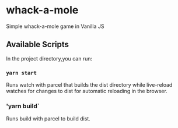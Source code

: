 # whack-a-mole

Simple whack-a-mole game in Vanilla JS

## Available Scripts

In the project directory,you can run:

### `yarn start`

Runs watch with parcel that builds the dist directory while live-reload watches for changes to dist for automatic reloading in the browser.

### 'yarn build`

Runs build with parcel to build dist.
